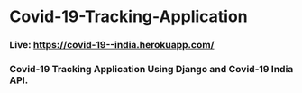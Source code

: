 ﻿# Covid-19-Tracking-Application
 
### Live: https://covid-19--india.herokuapp.com/

### Covid-19 Tracking Application Using Django and Covid-19 India API.
